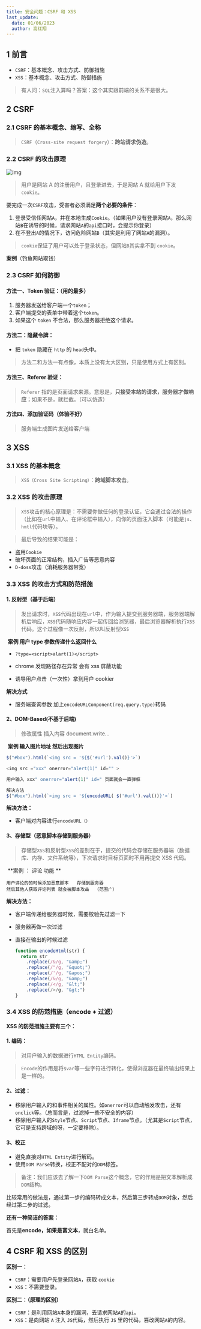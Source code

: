 ```yaml
---
title: 安全问题：CSRF 和 XSS
last_update:
  date: 01/06/2023
  author: 高红翔
---
```


## 1 前言

- `CSRF`：基本概念、攻击方式、防御措施
- `XSS`：基本概念、攻击方式、防御措施

> 有人问：`SQL`注入算吗？答案：这个其实跟前端的关系不是很大。

## 2 CSRF

### 2.1 CSRF 的基本概念、缩写、全称

> `CSRF`（`Cross-site request forgery`）：**跨站请求伪造**。

### 2.2 CSRF 的攻击原理

![img](https://s.poetries.work/gitee/2020/07/17.png)

> 用户是网站 A 的注册用户，且登录进去，于是网站 A 就给用户下发`cookie`。

要完成一次`CSRF`攻击，受害者必须满足**两个必要的条件**：

1. 登录受信任网站`A`，并在本地生成`Cookie`。（如果用户没有登录网站`A`，那么网站`B`在诱导的时候，请求网站`A`的`api`接口时，会提示你登录）
2. 在不登出`A`的情况下，访问危险网站`B`（其实是利用了网站`A`的漏洞）。

> `cookie`保证了用户可以处于登录状态，但网站`B`其实拿不到 `cookie`。

**案例**（钓鱼网站取钱）

### 2.3 CSRF 如何防御

#### **方法一、Token 验证：**（用的最多）

1. 服务器发送给客户端一个`token`；
2. 客户端提交的表单中带着这个`token`。
3. 如果这个 `token` 不合法，那么服务器拒绝这个请求。

#### **方法二：隐藏令牌：**

- 把 `token` 隐藏在 `http` 的 `head`头中。

> 方法二和方法一有点像，本质上没有太大区别，只是使用方式上有区别。

#### **方法三、Referer 验证：**

> `Referer` 指的是页面请求来源。意思是，**只接受本站的请求，服务器才做响应**；如果不是，就拦截。（可以仿造）

#### **方法四、添加验证码（体验不好）**

> 服务端生成图片发送给客户端

## 3 XSS

### 3.1 XSS 的基本概念

> `XSS（Cross Site Scripting）`：**跨域脚本攻击**。

### 3.2 XSS 的攻击原理

> `XSS`攻击的核心原理是：不需要你做任何的登录认证，它会通过合法的操作（比如在`url`中输入、在评论框中输入），向你的页面注入脚本（可能是`js`、`hmtl`代码块等）。

> 最后导致的结果可能是：

- 盗用`Cookie`
- 破坏页面的正常结构，插入广告等恶意内容
- `D-doss`攻击（消耗服务器带宽）

### 3.3 XSS 的攻击方式和防范措施

#### 1. 反射型（基于后端）

> 发出请求时，`XSS`代码出现在`url`中，作为输入提交到服务器端，服务器端解析后响应，`XSS`代码随响应内容一起传回给浏览器，最后浏览器解析执行`XSS`代码。这个过程像一次反射，所以叫反射型`XSS`

​ **案例 用户 type 参数传递什么返回什么**

- `?type=<script>alart(1)</script>`

- chrome 发现路径存在异常 会有 xss 屏蔽功能
- 诱导用户点击（一次性）拿到用户 cookier

**解决方式**

- 服务端查询参数 加上`encodeURLComponent(req.query.type)`转码

#### 2、DOM-Based(不基于后端)

> 修改属性 插入内容 document.write...

​ **案例 输入图片地址 然后出现图片**

```js
$("#box").html(`<img src = '${$('#url').val()}'>`)

<img src ="xxx" onerror="alert(1)" id="" >

用户输入 xxx" onerror="alert(1)" id=" 页面就会一直弹框

解决方法
$("#box").html(`<img src = '${encodeURL( $('#url').val())}'>`)
```

**解决方法：**

- 客户端对内容进行`encodeURL（）`

#### 3、存储型（恶意脚本存储到服务器）

> 存储型`XSS`和反射型`XSS`的差别在于，提交的代码会存储在服务器端（数据库、内存、文件系统等），下次请求时目标页面时不用再提交 XSS 代码。

​ **案例 ： 评论 功能 **

```
用户评论的的时候添加恶意脚本   存储到服务器
然后其他人获取评论列表 就会被脚本攻击  （范围广）
```

**解决方法：**

- 客户端传递给服务器时候，需要校验先过滤一下

- 服务器再做一次过滤

- 直接在输出的时候过滤

  ```js
  function encodeHtml(str) {
    return str
      .replace(/&/g, "&amp;")
      .replace(/"/g, "&quot;")
      .replace(/'/g, "&apos;")
      .replace(/&/g, "&amp;")
      .replace(/</g, "&lt;")
      .replace(/>/g, "&gt;")
  }
  ```

### 3.4 XSS 的防范措施（encode + 过滤）

**XSS 的防范措施主要有三个：**

#### **1. 编码**：

> 对用户输入的数据进行`HTML Entity`编码。

> `Encode`的作用是将`$var`等一些字符进行转化，使得浏览器在最终输出结果上是一样的。

#### **2、过滤：**

- 移除用户输入的和事件相关的属性。如`onerror`可以自动触发攻击，还有`onclick`等。（总而言是，过滤掉一些不安全的内容）
- 移除用户输入的`Style`节点、`Script`节点、`Iframe`节点。（尤其是`Script`节点，它可是支持跨域的呀，一定要移除）。

#### **3、校正**

- 避免直接对`HTML Entity`进行解码。
- 使用`DOM Parse`转换，校正不配对的`DOM`标签。

> 备注：我们应该去了解一下`DOM Parse`这个概念，它的作用是把文本解析成`DOM`结构。

比较常用的做法是，通过第一步的编码转成文本，然后第三步转成`DOM`对象，然后经过第二步的过滤。

**还有一种简洁的答案：**

首先是**encode，如果是富文本**，就白名单。

## 4 CSRF 和 XSS 的区别

**区别一：**

- `CSRF`：需要用户先登录网站`A`，获取 `cookie`
- `XSS`：不需要登录。

**区别二：（原理的区别）**

- `CSRF`：是利用网站`A`本身的漏洞，去请求网站`A`的`api`。
- `XSS`：是向网站 `A` 注入 `JS`代码，然后执行 `JS` 里的代码，篡改网站`A`的内容。
